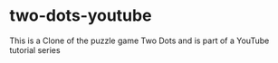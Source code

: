 # two-dots-youtube
This is a Clone of the puzzle game Two Dots and is part of a YouTube tutorial series 
